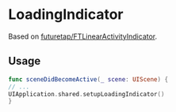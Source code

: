 # LoadingIndicator

Based on [futuretap/FTLinearActivityIndicator](https://github.com/futuretap/FTLinearActivityIndicator).

## Usage
```swift
func sceneDidBecomeActive(_ scene: UIScene) {
// ...
UIApplication.shared.setupLoadingIndicator()
}
```
